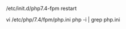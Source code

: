 /etc/init.d/php7.4-fpm restart
<!-- vi /etc/php/7.4/cli/php.ini -->
vi /etc/php/7.4/fpm/php.ini
php -i | grep php.ini

